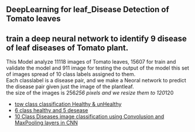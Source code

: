 ## DeepLearning for leaf_Disease Detection of Tomato leaves  
## train a deep neural network to identify 9 disease of leaf diseases of Tomato plant.
This Model analyze 11118 images of Tomato leaves,
15607 for train and validate the model and 911 image for testing the output of the model
this set of images spread of 10 class labels assigned to them.  
Each classlabel is a disease pair, and we make a Neoral network to predict the disease pair given just the image of the plantleaf.  
the size of the images is 256*256 pixels and we resize them to 120*120 

* [tow class classification Healthy & unHealthy](https://github.com/E008001/Deep-Learning-for-Plant-Disease-Detection/blob/master/image_6diseas100.ipynb)  
* [6 class healthy and 5 desease](https://github.com/E008001/Deep-Learning-for-Plant-Disease-Detection/blob/master/image_6diseas.ipynb)  
* [10 Class Diseases image classification using Convolusion and MaxPooling layers in CNN](https://github.com/E008001/Deep-Learning-for-Plant-Disease-Detection/blob/master/10class_disease2.ipynb)
